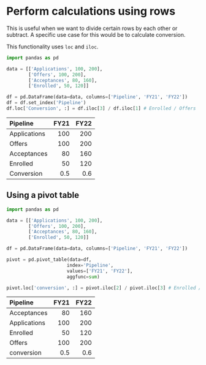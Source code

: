 # Perform calculations using rows

This is useful when we want to divide certain rows by each other or subtract. A specific use case for this would be to calculate conversion.

This functionality uses `loc` and `iloc`.

```python
import pandas as pd

data = [['Applications', 100, 200],
        ['Offers', 100, 200],
        ['Acceptances', 80, 160],
        ['Enrolled', 50, 120]]

df = pd.DataFrame(data=data, columns=['Pipeline', 'FY21', 'FY22'])
df = df.set_index('Pipeline')
df.loc['Conversion', :] = df.iloc[3] / df.iloc[1] # Enrolled / Offers
```

| Pipeline     |   FY21 |   FY22 |
|:-------------|-------:|-------:|
| Applications |  100   |  200   |
| Offers       |  100   |  200   |
| Acceptances  |   80   |  160   |
| Enrolled     |   50   |  120   |
| Conversion   |    0.5 |    0.6 |

## Using a pivot table

```python
import pandas as pd

data = [['Applications', 100, 200],
        ['Offers', 100, 200],
        ['Acceptances', 80, 160],
        ['Enrolled', 50, 120]]

df = pd.DataFrame(data=data, columns=['Pipeline', 'FY21', 'FY22'])

pivot = pd.pivot_table(data=df,
                      index='Pipeline',
                      values=['FY21', 'FY22'],
                      aggfunc=sum)

pivot.loc['conversion', :] = pivot.iloc[2] / pivot.iloc[3] # Enrolled / Offers
```

| Pipeline     |   FY21 |   FY22 |
|:-------------|-------:|-------:|
| Acceptances  |   80   |  160   |
| Applications |  100   |  200   |
| Enrolled     |   50   |  120   |
| Offers       |  100   |  200   |
| conversion   |    0.5 |    0.6 |
